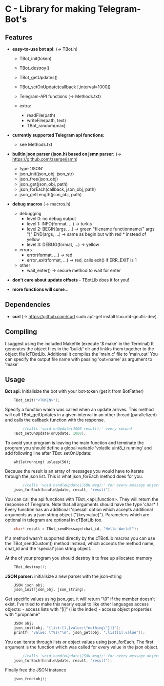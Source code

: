 
# C - Library for making Telegram-Bot's

Features
--------

- **easy-to-use bot api:** (-> TBot.h)
	- TBot_init(token)
	- TBot_destroy()
	- TBot_getUpdates()
	- TBot_setOnUpdate(callback [,interval=1000])
	- Telegram-API functions (-> Methods.txt)

	- extra:
		- readFile(path)
		- writeFile(path, text)
		- TBot_random(max)

- **currently supported Telegram api functions:**
	- see Methods.txt

- **builtin json parser (json.h) based on jsmn parser:** (-> https://github.com/zserge/jsmn)
	- type 'JSON'
	- json_init(json_obj, json_str)
	- json_free(json_obj)
	- json_get(json_obj, path)
	- json_forEach(callback, json_obj, path)
	- json_getLength(json_obj, path)

- **debug macros** (-> macros.h)
	- debugging
		- level 0: no debug output
		- level 1: INFO(format, ...) -> turkis
		- level 2: BEGIN(args, ...) -> green "filename functionname(" args ")"
	               END(args, ...) -> same as begin but with red * instead of yellow
		- level 3: DEBUG(format, ...) -> yellow
	- errors
		- error(format, ...) -> red
		- error_exit(format, ...) -> red, calls exit() if ERR_EXIT is 1
	- other
		- wait_enter() -> secure method to wait for enter

- **don't care about update offsets** - TBotLib does it for you!

- **more functions will come**...


Dependencies
------------

- **curl** (-> https://github.com/curl sudo apt-get install libcurl4-gnutls-dev)

Compiling
---------

I suggest using the included Makefile (execute '$ make' in the Terminal)
It generates the object files in the 'build/' dir and linkks them together to
the object file lcTBotLib. Additional it compiles the 'main.c' file to 'main.out'
You can specify the output file name with passing 'out=name' as argument to 'make'

Usage
-----

**Bot api:**
Initialisize the bot with your bot-token (get it from BotFather)

```c
	TBot_init("<TOKEN>");
```

Specify a function which was called when an update arrives. This method will
call TBot_getUpdates in a given interval in an other thread (parallelized) and
calls the callback function with the response.

```c
		//calls 'void onUpdate(JSON result);' every second
	TBot_setOnUpdate(onUpdate, 1000);
```

To avoid your program is leaving the main function and terminate the program
you should define a global variable 'volatile uint8_t running' and add following
line after TBot_setOnUpdate:

```
	while(running) usleep(50);
```

Because the result is an array of messages you would have to iterate through the
json list. This is what json_forEach method does for you.

```c
		//calls 'void handleUpdate(JSON msg);' for every message object
	json_forEach(handleUpdate, result, "result");
```

You can call the api functions with TBot_<api_function>. They will return the
response of Telegram. Note that all arguments should have the type 'char*'!
Every function has an additional 'special' option which accepts additional
arguments as a json string object ("{key:value}").
Parameters which are optional in telegram are optional in cTBotLib too.

```c
	char* result = TBot_sendMessage(chat_id, "Hello World!");
```

If a method wasn't supported directly by the cTBotLib macros you can use the
TBot_sendCustom() method instead, which accepts the method name, chat_id and
the 'special' json string object.

At the of your program you should destroy it to free up allocated memory

```c
	TBot_destroy();
```

**JSON parser:**
initialisize a new parser with the json-string

```c
	JSON json_obj;
	json_init(json_obj, json_string);
```

Get specific values using json_get. it will return "\0" if the member doesn't exist.
I've tried to make this nearly equal to like other languages access objects:
	- access lists with "[i]" (i is the index)
	- access object properties with ".propname"

```c
	JSON obj;
	json_init(obj, "{list:[1,{value:\"nothing\"}]}");
	printf( "value: \"%s\"\n", json_get(obj, ".list[1].value"));
```

You can iterate through lists or object values using json_forEach. The first
argument is the function which was called for every value in the json object.

```c
		//calls 'void handleUpdate(JSON msg);' for every message object
	json_forEach(handleUpdate, result, "result");
```

Finally free the JSON instance

```c
	json_free(obj);
```
